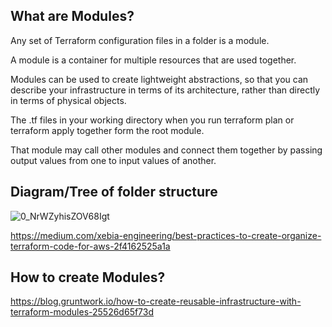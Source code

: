## What are Modules?

Any set of Terraform configuration files in a folder is a module. 

A module is a container for multiple resources that are used together. 

Modules can be used to create lightweight abstractions, so that you can describe your infrastructure in terms of its architecture, rather than directly in terms of physical objects.

The .tf files in your working directory when you run terraform plan or terraform apply together form the root module. 

That module may call other modules and connect them together by passing output values from one to input values of another.

## Diagram/Tree of folder structure

![0_NrWZyhisZOV68Igt](https://user-images.githubusercontent.com/105854053/177127555-7cd6145b-2a85-43dc-a873-c643fc310ed1.png)

https://medium.com/xebia-engineering/best-practices-to-create-organize-terraform-code-for-aws-2f4162525a1a

## How to create Modules?

https://blog.gruntwork.io/how-to-create-reusable-infrastructure-with-terraform-modules-25526d65f73d
